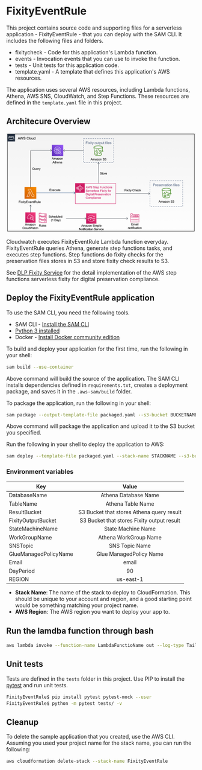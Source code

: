 # FixityEventRule

This project contains source code and supporting files for a serverless application - FixityEventRule - that you can deploy with the SAM CLI. It includes the following files and folders.

- fixitycheck - Code for this application's Lambda function.
- events - Invocation events that you can use to invoke the function.
- tests - Unit tests for this application code.
- template.yaml - A template that defines this application's AWS resources.

The application uses several AWS resources, including Lambda functions, Athena, AWS SNS, CloudWatch, and Step Functions. These resources are defined in the `template.yaml` file in this project.

## Architecure Overview

<img src="imgs/overview.png" width="600">

Cloudwatch executes FixityEventRule Lambda function everyday. FixityEventRule queries Athena, generate step functions tasks, and executes step functions. Step functions do fixity checks for the preservation files stores in S3 and store fixity check results to S3.

See [DLP Fixity Service](https://github.com/vt-digital-libraries-platform/FixityService) for the detail implementation of the AWS step functions serverless fixity for digital preservation compliance.

## Deploy the FixityEventRule application

To use the SAM CLI, you need the following tools.

* SAM CLI - [Install the SAM CLI](https://docs.aws.amazon.com/serverless-application-model/latest/developerguide/serverless-sam-cli-install.html)
* [Python 3 installed](https://www.python.org/downloads/)
* Docker - [Install Docker community edition](https://hub.docker.com/search/?type=edition&offering=community)

To build and deploy your application for the first time, run the following in your shell:

```bash
sam build --use-container
```
Above command will build the source of the application. The SAM CLI installs dependencies defined in `requirements.txt`, creates a deployment package, and saves it in the `.aws-sam/build` folder.

To package the application, run the following in your shell:
```bash
sam package --output-template-file packaged.yaml --s3-bucket BUCKETNAME
```
Above command will package the application and upload it to the S3 bucket you specified.

Run the following in your shell to deploy the application to AWS:
```bash
sam deploy --template-file packaged.yaml --stack-name STACKNAME --s3-bucket BUCKETNAME --parameter-overrides 'DatabaseName=databasename TableName=tablename ResultBucket=bucketname FixityOutputBucket=bucketname StateMachineName=statemachinename WorkGroupName=workgroupname SNSTopic=SNSTopic GlueManagedPolicyName=PolicyName Email=Email DayPeriod=90 Region=us-east-1' --capabilities CAPABILITY_IAM CAPABILITY_NAMED_IAM --region us-east-1
```

### Environment variables

| Key | Value |
|----------|:-------------:|
| DatabaseName | Athena Database Name |
| TableName | Athena Table Name |
| ResultBucket | S3 Bucket that stores Athena query result |
| FixityOutputBucket | S3 Bucket that stores Fixity output result |
| StateMachineName | State Machine Name |
| WorkGroupName | Athena WorkGroup Name |
| SNSTopic | SNS Topic Name |
| GlueManagedPolicyName | Glue ManagedPolicy Name |
| Email | email |
| DayPeriod | 90 |
| REGION | us-east-1 |

* **Stack Name**: The name of the stack to deploy to CloudFormation. This should be unique to your account and region, and a good starting point would be something matching your project name.
* **AWS Region**: The AWS region you want to deploy your app to.

## Run the lamdba function through bash

```bash
aws lambda invoke --function-name LambdaFunctioName out --log-type Tail --query 'LogResult' --output text |  base64 -d
```

## Unit tests

Tests are defined in the `tests` folder in this project. Use PIP to install the [pytest](https://docs.pytest.org/en/latest/) and run unit tests.

```bash
FixityEventRule$ pip install pytest pytest-mock --user
FixityEventRule$ python -m pytest tests/ -v
```

## Cleanup

To delete the sample application that you created, use the AWS CLI. Assuming you used your project name for the stack name, you can run the following:

```bash
aws cloudformation delete-stack --stack-name FixityEventRule
```
